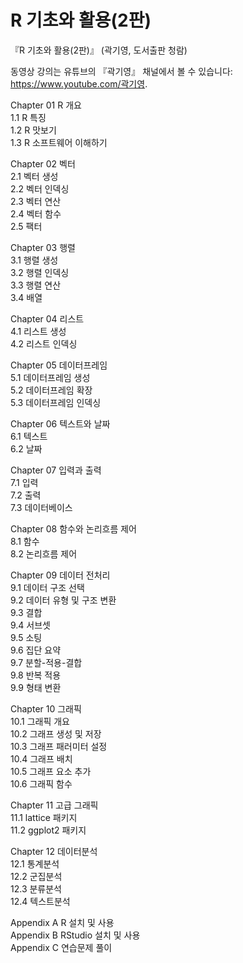 # R 기초와 활용(2판)
『R 기초와 활용(2판)』 (곽기영, 도서출판 청람)   

동영상 강의는 유튜브의 『곽기영』 채널에서 볼 수 있습니다: https://www.youtube.com/곽기영.

Chapter 01 R 개요   
1.1 R 특징   
1.2 R 맛보기   
1.3 R 소프트웨어 이해하기   

Chapter 02 벡터   
2.1 벡터 생성   
2.2 벡터 인덱싱   
2.3 벡터 연산   
2.4 벡터 함수   
2.5 팩터   

Chapter 03 행렬   
3.1 행렬 생성   
3.2 행렬 인덱싱   
3.3 행렬 연산   
3.4 배열   

Chapter 04 리스트   
4.1 리스트 생성   
4.2 리스트 인덱싱   

Chapter 05 데이터프레임   
5.1 데이터프레임 생성   
5.2 데이터프레임 확장   
5.3 데이터프레임 인덱싱   

Chapter 06 텍스트와 날짜   
6.1 텍스트   
6.2 날짜   

Chapter 07 입력과 출력   
7.1 입력   
7.2 출력   
7.3 데이터베이스   

Chapter 08 함수와 논리흐름 제어   
8.1 함수   
8.2 논리흐름 제어   

Chapter 09 데이터 전처리   
9.1 데이터 구조 선택   
9.2 데이터 유형 및 구조 변환   
9.3 결합   
9.4 서브셋   
9.5 소팅   
9.6 집단 요약   
9.7 분할-적용-결합   
9.8 반복 적용   
9.9 형태 변환   

Chapter 10 그래픽   
10.1 그래픽 개요   
10.2 그래프 생성 및 저장   
10.3 그래프 패러미터 설정   
10.4 그래프 배치   
10.5 그래프 요소 추가   
10.6 그래픽 함수   

Chapter 11 고급 그래픽   
11.1 lattice 패키지   
11.2 ggplot2 패키지   

Chapter 12 데이터분석   
12.1 통계분석   
12.2 군집분석   
12.3 분류분석   
12.4 텍스트분석   

Appendix A R 설치 및 사용   
Appendix B RStudio 설치 및 사용   
Appendix C 연습문제 풀이   
